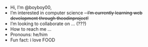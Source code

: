 - Hi, I’m @boyboy00, 
- I’m interested in computer science
~~- I’m currently learning web development through theodinproject!~~
- I’m looking to collaborate on ... (???)
- How to reach me ...
- Pronouns: he/him
- Fun fact: i love FOOD

<!---
boyboy00/boyboy00 is a ✨ special ✨ repository because its `README.md` (this file) appears on your GitHub profile.
You can click the Preview link to take a look at your changes.
--->
